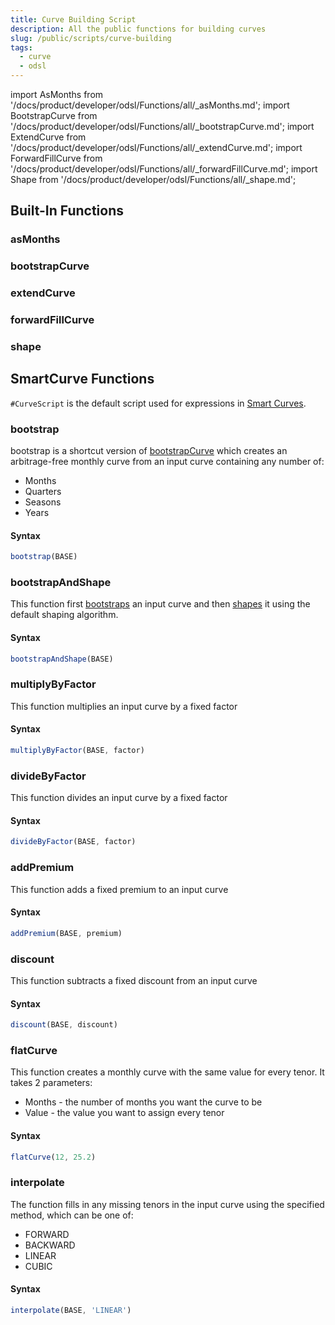 ```yaml
---
title: Curve Building Script
description: All the public functions for building curves 
slug: /public/scripts/curve-building
tags:
  - curve
  - odsl
---
```

import AsMonths from '/docs/product/developer/odsl/Functions/all/_asMonths.md';
import BootstrapCurve from '/docs/product/developer/odsl/Functions/all/_bootstrapCurve.md';
import ExtendCurve from '/docs/product/developer/odsl/Functions/all/_extendCurve.md';
import ForwardFillCurve from '/docs/product/developer/odsl/Functions/all/_forwardFillCurve.md';
import Shape from '/docs/product/developer/odsl/Functions/all/_shape.md';

## Built-In Functions

### asMonths
<AsMonths  />

### bootstrapCurve
<BootstrapCurve  />

### extendCurve
<ExtendCurve  />

### forwardFillCurve
<ForwardFillCurve  />

### shape
<Shape  />

## SmartCurve Functions
```#CurveScript``` is the default script used for expressions in [Smart Curves](/doc/odsl/variable/smartcurve).

### bootstrap
bootstrap is a shortcut version of [bootstrapCurve](#bootstrapcurve) which creates an arbitrage-free monthly curve from an input curve containing any number of:
* Months
* Quarters
* Seasons
* Years

#### Syntax
```js
bootstrap(BASE)
```

### bootstrapAndShape
This function first [bootstraps](#bootstrapcurve) an input curve and then [shapes](#shape) it using the default shaping algorithm.

#### Syntax
```js
bootstrapAndShape(BASE)
```

### multiplyByFactor
This function multiplies an input curve by a fixed factor

#### Syntax
```js
multiplyByFactor(BASE, factor)
```

### divideByFactor
This function divides an input curve by a fixed factor

#### Syntax
```js
divideByFactor(BASE, factor)
```

### addPremium
This function adds a fixed premium to an input curve

#### Syntax
```js
addPremium(BASE, premium)
```

### discount
This function subtracts a fixed discount from an input curve

#### Syntax
```js
discount(BASE, discount)
```

### flatCurve
This function creates a monthly curve with the same value for every tenor.
It takes 2 parameters:
* Months - the number of months you want the curve to be
* Value - the value you want to assign every tenor

#### Syntax
```js
flatCurve(12, 25.2)
```

### interpolate
The function fills in any missing tenors in the input curve using the specified method, which can be one of:
* FORWARD
* BACKWARD
* LINEAR
* CUBIC

#### Syntax
```js
interpolate(BASE, 'LINEAR')
```
